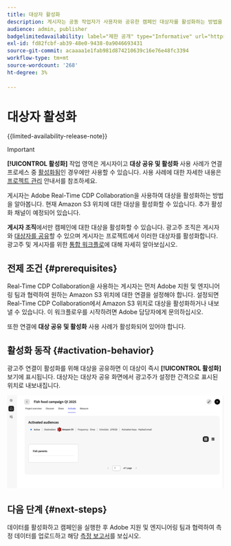 ```yaml
---
title: 대상자 활성화
description: 게시자는 공동 작업자가 사용자와 공유한 캠페인 대상자를 활성화하는 방법을 알아봅니다.
audience: admin, publisher
badgelimitedavailability: label="제한 공개" type="Informative" url="https://helpx.adobe.com/legal/product-descriptions/real-time-customer-data-platform-collaboration.html newtab=true"
exl-id: fd82fcbf-ab39-48e0-9438-0a9046693431
source-git-commit: acaaaa1e1fab981d874210639c16e76e48fc3394
workflow-type: tm+mt
source-wordcount: '268'
ht-degree: 3%

---
```


# 대상자 활성화

{{limited-availability-release-note}}

>[!IMPORTANT]
>
>**[!UICONTROL 활성화]** 작업 영역은 게시자이고 **대상 공유 및 활성화** 사용 사례가 연결 프로세스 중 [활성화됨](../connect/establishing-connections.md#connection-settings)인 경우에만 사용할 수 있습니다. 사용 사례에 대한 자세한 내용은 [프로젝트 관리](./manage-projects.md#project-use-cases) 안내서를 참조하세요.

게시자는 Adobe Real-Time CDP Collaboration을 사용하여 대상을 활성화하는 방법을 알아봅니다. 현재 Amazon S3 위치에 대한 대상을 활성화할 수 있습니다. 추가 활성화 채널이 예정되어 있습니다.

**게시자 조직**&#x200B;에서만 캠페인에 대한 대상을 활성화할 수 있습니다. 광고주 조직은 게시자와 [대상자를 공유](/help/guide/collaborate/share.md)할 수 있으며 게시자는 프로젝트에서 이러한 대상자를 활성화합니다. 광고주 및 게시자를 위한 [통합 워크플로](/help/guide/end-to-end-workflow.md)에 대해 자세히 알아보십시오.

## 전제 조건 {#prerequisites}

Real-Time CDP Collaboration을 사용하는 게시자는 먼저 Adobe 지원 및 엔지니어링 팀과 협력하여 원하는 Amazon S3 위치에 대한 연결을 설정해야 합니다. 설정되면 Real-Time CDP Collaboration에서 Amazon S3 위치로 대상을 활성화하거나 내보낼 수 있습니다. 이 워크플로우를 시작하려면 Adobe 담당자에게 문의하십시오.

또한 연결에 **대상 공유 및 활성화** 사용 사례가 활성화되어 있어야 합니다.

## 활성화 동작 {#activation-behavior}

광고주 연결이 활성화를 위해 대상을 공유하면 이 대상이 즉시 **[!UICONTROL 활성화]** 보기에 표시됩니다. 대상자는 대상자 공유 화면에서 광고주가 설정한 간격으로 표시된 위치로 내보내집니다.

![Amazon S3 대상에 대한 워크플로우를 활성화합니다.](/help/assets/collaborate/activate/activate-to-amazon-s3.png)

## 다음 단계 {#next-steps}

데이터를 활성화하고 캠페인을 실행한 후 Adobe 지원 및 엔지니어링 팀과 협력하여 측정 데이터를 업로드하고 해당 [측정 보고서](/help/guide/collaborate/measure.md)를 보십시오.
